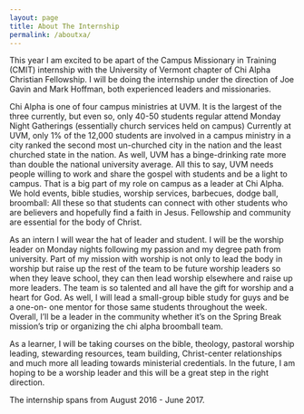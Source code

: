 ```yaml
---
layout: page
title: About The Internship
permalink: /aboutxa/
---
```


This year I am excited to be apart of the Campus Missionary in Training (CMIT) internship with the University of Vermont chapter of Chi Alpha Christian Fellowship. I will be doing the internship under the direction of Joe Gavin and Mark Hoffman, both experienced leaders and missionaries.

Chi Alpha is one of four campus ministries at UVM. It is the largest of the three currently, but even so, only 40-50 students regular attend Monday Night Gatherings (essentially church services held on campus) Currently at UVM, only 1% of the 12,000 students are involved in a campus ministry in a city ranked the second most un-churched city in the nation and the least churched state in the nation. As well, UVM has a binge-drinking rate more than double the national university average. All this to say, UVM needs people willing to work and share the gospel with students and be a light to campus. That is a big part of my role on campus as a leader at Chi Alpha. We hold events, bible studies, worship services, barbecues, dodge ball, broomball: All these so that students can connect with other students who are believers and hopefully find a faith in Jesus. Fellowship and community are essential for the body of Christ.

As an intern I will wear the hat of leader and student. I will be the worship leader on Monday nights following my passion and my degree path from university. Part of my mission with worship is not only to lead the body in worship but raise up the rest of the team to be future worship leaders so when they leave school, they can then lead worship elsewhere and raise up more leaders. The team is so talented and all have the gift for worship and a heart for God. As well, I will lead a small-group bible study for guys and be a one-on- one mentor for those same students throughout the week. Overall, I’ll be a leader in the community whether it’s on the Spring Break mission’s trip or organizing the chi alpha broomball team.

As a learner, I will be taking courses on the bible, theology, pastoral worship leading, stewarding resources, team building, Christ-center relationships and much more all leading towards ministerial credentials. In the future, I am hoping to be a worship leader and this will be a great step in the right direction.

The internship spans from August 2016 - June 2017.
